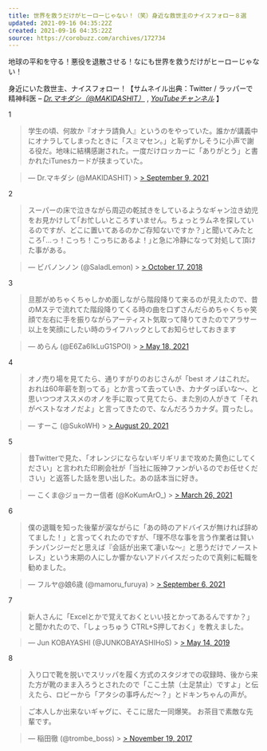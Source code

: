 ```yaml
---
title: 世界を救うだけがヒーローじゃない！（笑）身近な救世主のナイスフォロー８選
updated: 2021-09-16 04:35:22Z
created: 2021-09-16 04:35:22Z
source: https://corobuzz.com/archives/172734
---
```


地球の平和を守る！悪役を退散させる！なにも世界を救うだけがヒーローじゃない！

身近にいた救世主、ナイスフォロー！【サムネイル出典：Twitter / ラッパーで精神科医 – [*Dr.マキダシ（@MAKIDASHIT）*](https://twitter.com/MAKIDASHIT) , [*YouTubeチャンネル*](https://www.youtube.com/channel/UCAi51ozZ7-IFNAeBOoIMItQ) 】

1

> 学生の頃、何故か『オナラ請負人』というのをやっていた。誰かが講義中にオナラしてしまったときに「スミマセン。」と恥ずかしそうに小声で謝る役だ。地味に結構感謝された。一度だけロッカーに「ありがとう」と書かれたiTunesカードが挟まっていた。

> — Dr.マキダシ (@MAKIDASHIT) > [> September 9, 2021](https://twitter.com/MAKIDASHIT/status/1435808091317030916?ref_src=twsrc%5Etfw)

2

> スーパーの床で泣きながら周辺の乾拭きをしているようなギャン泣き幼児をお見かけして｢お忙しいところすいません。ちょっとラムネを探しているのですが、どこに置いてあるのかご存知ないですか？｣と聞いてみたところ｢…っ！こっち！こっちにあるよ！｣と急に冷静になって対処して頂けた事がある。

> — ビバノンノン (@SaladLemon) > [> October 17, 2018](https://twitter.com/SaladLemon/status/1052403002676572160?ref_src=twsrc%5Etfw)

3

> 旦那がめちゃくちゃしかめ面しながら階段降りて来るのが見えたので、昔のMステで流れてた階段降りてくる時の曲を口ずさんだらめちゃくちゃ笑顔で左右に手を振りながらアーティスト気取って降りてきたのでアラサー以上を笑顔にしたい時のライフハックとしてお知らせしておきます

> — めらん (@E6Za6IkLuG1SPOI) > [> May 18, 2021](https://twitter.com/E6Za6IkLuG1SPOI/status/1394508463804358660?ref_src=twsrc%5Etfw)

4

> オノ売り場を見てたら、通りすがりのおじさんが「best オノはこれだ。おれは60年薪を割ってる」とか言って去っていき、カナダっぽいな〜、と思いつつオススメのオノを手に取って見てたら、また別の人がきて「それがベストなオノだよ」と言ってきたので、なんだろうカナダ。買ったし。

> — すーこ (@SukoWH) > [> August 20, 2021](https://twitter.com/SukoWH/status/1428839209465376771?ref_src=twsrc%5Etfw)

5

> 昔Twitterで見た、「オレンジにならないギリギリまで攻めた黄色にしてください」と言われた印刷会社が「当社に阪神ファンがいるのでお任せください」と返答した話を思い出した。あの話本当に好き。

> — こくま@ジョーカー信者 (@KoKumArO_) > [> March 26, 2021](https://twitter.com/KoKumArO_/status/1375288593602670592?ref_src=twsrc%5Etfw)

6

> 僕の退職を知った後輩が涙ながらに「あの時のアドバイスが無ければ辞めてました！」と言ってくれたのですが、「理不尽な事を言う作業者は賢いチンパンジーだと思えば『会話が出来て凄いな〜』と思うだけでノーストレス」という末期の人にしか響かないアドバイスだったので真剣に転職を勧めました。

> — フルヤ@娘6歳 (@mamoru_furuya) > [> September 6, 2021](https://twitter.com/mamoru_furuya/status/1434776990058303491?ref_src=twsrc%5Etfw)

7
> 新人さんに「Excelとかで覚えておくといい技とかってあるんですか？」と聞かれたので、「しょっちゅう CTRL+S押しておく」を教えました。

> — Jun KOBAYASHI (@JUNKOBAYASHIHoS) > [> May 14, 2019](https://twitter.com/JUNKOBAYASHIHoS/status/1128321276433403904?ref_src=twsrc%5Etfw)

8

> 入り口で靴を脱いでスリッパを履く方式のスタジオでの収録時、後から来た方が靴のまま入ろうとされたので「ここ土禁（土足禁止）ですよ」と伝えたら、ロビーから「アタシの事呼んだ〜？」とドキンちゃんの声が。

> ご本人しか出来ないギャグに、そこに居た一同爆笑。
> お茶目で素敵な先輩です。

> — 稲田徹 (@trombe_boss) > [> November 19, 2017](https://twitter.com/trombe_boss/status/932257850633568256?ref_src=twsrc%5Etfw)